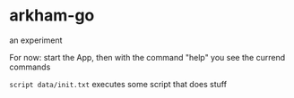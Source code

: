 # arkham-go

an experiment

For now:
 start the App, then with the command "help" you see the currend commands

  ```script data/init.txt``` executes some script that does stuff